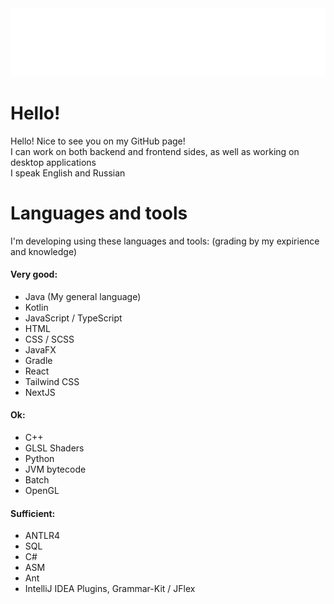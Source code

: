 <div style="height: 64%;">
  <img src="assets/title.svg" style="height: 64%;">
</div>

# Hello!
Hello! Nice to see you on my GitHub page!<br>
I can work on both backend and frontend sides, as well as working on desktop applications<br>
I speak English and Russian<br>

# Languages and tools
I'm developing using these languages and tools: 
(grading by my expirience and knowledge)

#### Very good:
- Java (My general language)
- Kotlin
- JavaScript / TypeScript
- HTML
- CSS / SCSS
- JavaFX
- Gradle
- React
- Tailwind CSS
- NextJS

#### Ok:
- C++
- GLSL Shaders
- Python
- JVM bytecode
- Batch
- OpenGL

#### Sufficient:
- ANTLR4
- SQL
- C#
- ASM
- Ant
- IntelliJ IDEA Plugins, Grammar-Kit / JFlex
